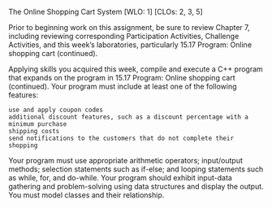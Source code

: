 The Online Shopping Cart System
[WLO: 1] [CLOs: 2, 3, 5]

Prior to beginning work on this assignment, be sure to review Chapter 7, including reviewing corresponding Participation Activities, Challenge Activities, and this week’s laboratories, particularly 15.17 Program: Online shopping cart (continued).

Applying skills you acquired this week, compile and execute a C++ program that expands on the program in 15.17 Program: Online shopping cart (continued). Your program must include at least one of the following features:

    use and apply coupon codes
    additional discount features, such as a discount percentage with a minimum purchase
    shipping costs
    send notifications to the customers that do not complete their shopping

Your program must use appropriate arithmetic operators; input/output methods; selection statements such as if-else; and looping statements such as while, for, and do-while. Your program should exhibit input-data gathering and problem-solving using data structures and display the output. You must model classes and their relationship.
